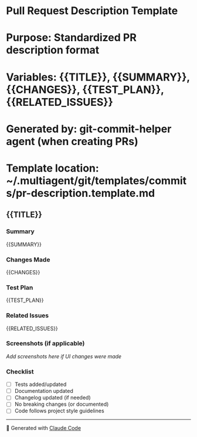 # Pull Request Description Template
# Purpose: Standardized PR description format
# Variables: {{TITLE}}, {{SUMMARY}}, {{CHANGES}}, {{TEST_PLAN}}, {{RELATED_ISSUES}}
# Generated by: git-commit-helper agent (when creating PRs)
# Template location: ~/.multiagent/git/templates/commits/pr-description.template.md

## {{TITLE}}

### Summary

{{SUMMARY}}

### Changes Made

{{CHANGES}}

### Test Plan

{{TEST_PLAN}}

### Related Issues

{{RELATED_ISSUES}}

### Screenshots (if applicable)

_Add screenshots here if UI changes were made_

### Checklist

- [ ] Tests added/updated
- [ ] Documentation updated
- [ ] Changelog updated (if needed)
- [ ] No breaking changes (or documented)
- [ ] Code follows project style guidelines

---

🤖 Generated with [Claude Code](https://claude.com/claude-code)
